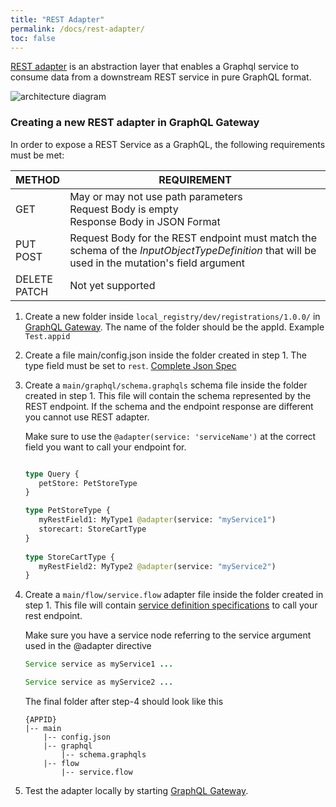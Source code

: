 ```yaml
---
title: "REST Adapter"
permalink: /docs/rest-adapter/
toc: false
---
```


[REST adapter](https://github.com/graph-quilt/graphql-service-adapters) is an abstraction layer that enables a Graphql service to consume data from a downstream REST service in
pure GraphQL format.


![architecture diagram](/docs/img/arch/rest-adapter-architecture.png)

### Creating a new REST adapter in GraphQL Gateway
In order to expose a REST Service as a GraphQL, the following requirements must be met:

|METHOD|REQUIREMENT|
|---|---|
|GET|May or may not use path parameters<br/>Request Body is empty<br/>Response Body in JSON Format|
|PUT<br/>POST|Request Body for the REST endpoint must match the schema of the *InputObjectTypeDefinition* that will be used in the mutation's field argument|
|DELETE<br/>PATCH|Not yet supported|


1. Create a new folder inside `local_registry/dev/registrations/1.0.0/` in [GraphQL Gateway](https://github.com/graph-quilt/graphql-gateway-java).
   The name of the folder should be the appId. Example `Test.appid`

2. Create a file main/config.json inside the folder created in step 1.
   The type field must be set to `rest`.
   [Complete Json Spec](/docs/config-json-spec/)

3. Create a `main/graphql/schema.graphqls` schema file inside the folder created in step 1. This file will contain
   the schema represented by the REST endpoint. If the schema and the endpoint response are different you
   cannot use REST adapter.

   Make sure to use the `@adapter(service: 'serviceName')` at the correct field you want to call your endpoint for.
   ```graphql
   
   type Query {
      petStore: PetStoreType
   }
   
   type PetStoreType {
      myRestField1: MyType1 @adapter(service: "myService1")
      storecart: StoreCartType
   }
  
   type StoreCartType {
      myRestField2: MyType2 @adapter(service: "myService2")
   }
   ```

4. Create a `main/flow/service.flow` adapter file inside the folder created in step 1. This file will contain
   [service definition specifications](/docs/service-definition-spec/) to call your rest endpoint.

   Make sure you have a service node referring to the service argument used in the @adapter directive
   ```java
   Service service as myService1 ...
   
   Service service as myService2 ...
   ```
   The final folder after step-4 should look like this
   ```
   {APPID}
   |-- main
       |-- config.json
       |-- graphql
           |-- schema.graphqls
       |-- flow
           |-- service.flow 
   ```        

5. Test the adapter locally by starting [GraphQL Gateway](https://github.com/graph-quilt/graphql-gateway-java). 